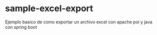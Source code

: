 # sample-excel-export
 Ejemplo basico de como exportar un archivo excel con apache poi y java con spring boot
